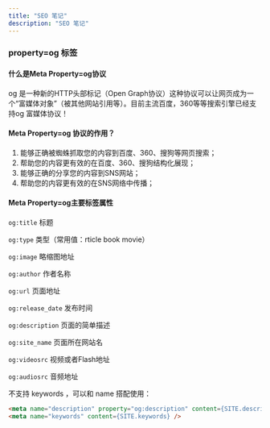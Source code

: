 ```yaml
---
title: "SEO 笔记"
description: "SEO 笔记"
---
```


### property=og 标签

#### 什么是Meta Property=og协议

og 是一种新的HTTP头部标记（Open Graph协议）这种协议可以让网页成为一个“富媒体对象”（被其他网站引用等）。目前主流百度，360等等搜索引擎已经支持og 富媒体协议！

#### Meta Property=og 协议的作用？

1. 能够正确被蜘蛛抓取您的内容到百度、360、搜狗等网页搜索；
2. 帮助您的内容更有效的在百度、360、搜狗结构化展现；
3. 能够正确的分享您的内容到SNS网站；
4. 帮助您的内容更有效的在SNS网络中传播；

#### Meta Property=og主要标签属性

`og:title` 标题

`og:type` 类型（常用值：rticle book movie）

`og:image` 略缩图地址

`og:author` 作者名称

`og:url` 页面地址

`og:release_date` 发布时间

`og:description` 页面的简单描述

`og:site_name` 页面所在网站名

`og:videosrc` 视频或者Flash地址

`og:audiosrc` 音频地址

不支持 keywords ，可以和 name 搭配使用：

```html
<meta name="description" property="og:description" content={SITE.description} />
<meta name="keywords" content={SITE.keywords} />
```

